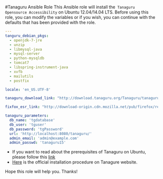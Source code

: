 #Tanaguru Ansible Role
This Ansible role will install the` Tanaguru Opensource Accessibility` on Ubuntu 12.04/14.04 LTS.
Before using this role, you can modify the variables or if you wish, you can continue with the defaults that has been provided with the role.
``` yaml
---
tanguru_debian_pkgs:
  - openjdk-7-jre
  - unzip
  - libmysql-java
  - mysql-server
  - python-mysqldb
  - tomcat7 
  - libspring-instrument-java
  - xvfb
  - mailutils
  - postfix

locale: 'en_US.UTF-8'

tanaguru_download_link: "http://download.tanaguru.org/Tanaguru/tanaguru-3.1.0.i386.tar.gz"

fixfox_esr_link: "http://download-origin.cdn.mozilla.net/pub/firefox/releases/24.0esr/linux-x86_64/en-US/firefox-24.0esr.tar.bz2"

tanaguru_parameters:
  db_name: 'tgdatabase'
  db_user: 'tguser'
  db_password: 'tgPassword'
  url: 'http://localhost:8080/tanaguru/'
  admin_email: 'admin@example.com'
  admin_passwd: 'tanaguru15'
```
 - If you want to read about the prerequisites of Tanaguru on Ubuntu, please follow this [link](http://www.tanaguru.org/en/content/ubuntu-prerequisites-tanaguru-3x)
  - [Here](http://www.tanaguru.org/en/content/ubuntu-installation-tanaguru-3x) is the official installation procedure on Tanagure website.

Hope this role will help you. Thanks!
